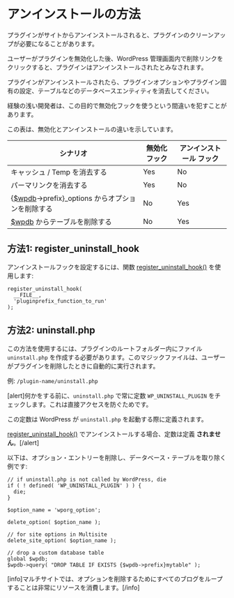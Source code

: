 <!--
# Uninstall Methods
-->

# アンインストールの方法

<!--
Your plugin may need to do some clean-up when it is uninstalled from a site.
-->

プラグインがサイトからアンインストールされると、プラグインのクリーンアップが必要になることがあります。

<!--
A plugin is considered uninstalled if a user has deactivated the plugin, and then clicks the delete link within the WordPress Admin.
-->

ユーザーがプラグインを無効化した後、WordPress 管理画面内で削除リンクをクリックすると、プラグインはアンインストールされたとみなされます。

<!--
When your plugin is uninstalled, you'll want to clear out any plugin options and/or settings specific to the plugin, and/or other database entities such as tables.
-->

プラグインがアンインストールされたら、プラグインオプションやプラグイン固有の設定、テーブルなどのデータベースエンティティを消去してください。

<!--
Less experienced developers sometimes make the mistake of using the deactivation hook for this purpose.
-->

経験の浅い開発者は、この目的で無効化フックを使うという間違いを犯すことがあります。

<!--
This table illustrates the differences between deactivation and uninstall.
-->

この表は、無効化とアンインストールの違いを示しています。

<!--
| Scenario | Deactivation Hook | Uninstall Hook |
| --- | --- | --- |
| Flush Cache/Temp | Yes | No |
| Flush Permalinks | Yes | No |
| Remove Options from {[$wpdb](https://developer.wordpress.org/reference/classes/wpdb/)→prefix}_options | No | Yes |
| Remove Tables from [$wpdb](https://developer.wordpress.org/reference/classes/wpdb/) | No | Yes |
-->

| シナリオ | 無効化フック | アンインストール フック |
| --- | --- | --- |
| キャッシュ / Temp を消去する | Yes | No |
| パーマリンクを消去する | Yes | No |
| {[$wpdb](https://developer.wordpress.org/reference/classes/wpdb/)→prefix}_options からオプションを削除する | No | Yes |
| [$wpdb](https://developer.wordpress.org/reference/classes/wpdb/) からテーブルを削除する | No | Yes |

<!--
## Method 1: register_uninstall_hook
-->

## 方法1: register_uninstall_hook

<!--
To set up an uninstall hook, use the [register\_uninstall\_hook()](https://developer.wordpress.org/reference/functions/register_uninstall_hook/) function:
-->

アンインストールフックを設定するには、関数 [register\_uninstall\_hook()](https://developer.wordpress.org/reference/functions/register_uninstall_hook/) を使用します:

```
register_uninstall_hook(
  __FILE__,
  'pluginprefix_function_to_run'
);
```

<!--
## Method 2: uninstall.php
-->

## 方法2: uninstall.php

<!--
To use this method you need to create an `uninstall.php` file inside the root folder of your plugin. This magic file is run automatically when the users deletes the plugin.
-->

この方法を使用するには、プラグインのルートフォルダー内にファイル `uninstall.php` を作成する必要があります。このマジックファイルは、ユーザーがプラグインを削除したときに自動的に実行されます。

<!--
For example: `/plugin-name/uninstall.php`
-->

例: `/plugin-name/uninstall.php`

<!--
[alert]Always check for the constant `WP_UNINSTALL_PLUGIN` in `uninstall.php` before doing anything. This protects against direct access.
-->

[alert]何かをする前に、`uninstall.php` で常に定数 `WP_UNINSTALL_PLUGIN` をチェックします。これは直接アクセスを防ぐためです。

<!--
The constant will be defined by WordPress during the `uninstall.php` invocation.
-->

この定数は WordPress が `uninstall.php` を起動する際に定義されます。

<!--
The constant is **NOT** defined when uninstall is performed by [register\_uninstall\_hook()](https://developer.wordpress.org/reference/functions/register_uninstall_hook/).[/alert]
-->

[register\_uninstall\_hook()](https://developer.wordpress.org/reference/functions/register_uninstall_hook/) でアンインストールする場合、定数は定義 **されません**。[/alert]

<!--
Here is an example deleting option entries and dropping a database table:
-->

以下は、オプション・エントリーを削除し、データベース・テーブルを取り除く例です:

```
// if uninstall.php is not called by WordPress, die
if ( ! defined( 'WP_UNINSTALL_PLUGIN' ) ) {
  die;
}

$option_name = 'wporg_option';

delete_option( $option_name );

// for site options in Multisite
delete_site_option( $option_name );

// drop a custom database table
global $wpdb;
$wpdb->query( "DROP TABLE IF EXISTS {$wpdb->prefix}mytable" );
```

<!--
[info]In Multisite, looping through all blogs to delete options can be very resource intensive.[/info]
-->

[info]マルチサイトでは、オプションを削除するためにすべてのブログをループすることは非常にリソースを消費します。[/info]
